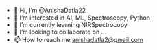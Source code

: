 - 👋 Hi, I’m @AnishaDatla22
- 👀 I’m interested in AI, ML, Spectroscopy, Python
- 🌱 I’m currently learning NIRSpectrocopy
- 💞️ I’m looking to collaborate on ...
- 📫 How to reach me anishadatla2@gmail.com

<!---
AnishaDatla22/AnishaDatla22 is a ✨ special ✨ repository because its `README.md` (this file) appears on your GitHub profile.
You can click the Preview link to take a look at your changes.
--->

